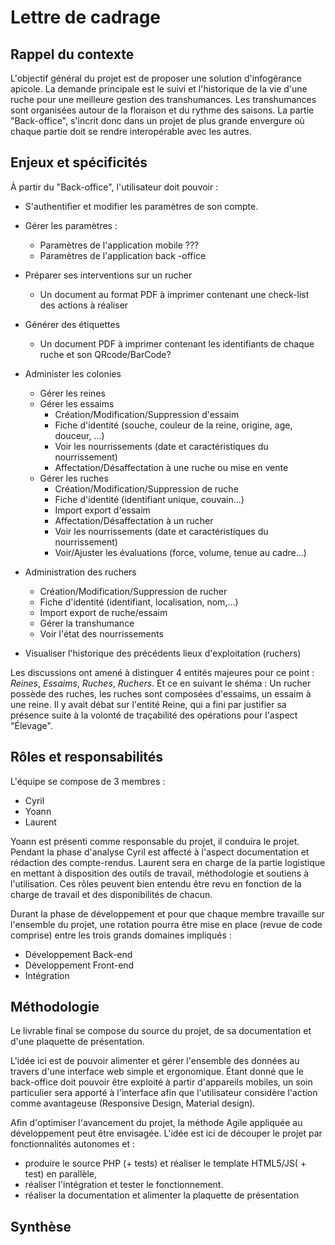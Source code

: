 # Lettre de cadrage

## Rappel du contexte
L'objectif général du projet est de proposer une solution d'infogérance apicole.
La demande principale est le suivi et l'historique de la vie d'une ruche pour une meilleure gestion des transhumances. 
Les transhumances sont organisées autour de la floraison et du rythme des saisons.
La partie "Back-office", s'incrit donc dans un projet de plus grande envergure où chaque partie doit se rendre interopérable avec les autres.

## Enjeux et spécificités

À partir du "Back-office", l'utilisateur doit pouvoir :

*  S'authentifier et modifier les paramètres de son compte.
*  Gérer les paramètres :
    -  Paramètres de l'application mobile ???
    -  Paramètres de l'application back    -office

*  Préparer ses interventions sur un rucher
    -  Un document au format PDF à imprimer contenant une check-list des actions à réaliser
*  Générer des étiquettes
    -  Un document PDF à imprimer contenant les identifiants de chaque ruche et son QRcode/BarCode? 
*  Administer les colonies
    -  Gérer les reines
    -  Gérer les essaims
        +  Création/Modification/Suppression d'essaim
        +  Fiche d'identité (souche, couleur de la reine, origine, age, douceur, ...)
        +  Voir les nourrissements (date et caractéristiques du nourrissement)
        +  Affectation/Désaffectation à une ruche ou mise en vente
    -  Gérer les ruches
        +  Création/Modification/Suppression de ruche
        +  Fiche d'identité (identifiant unique, couvain...)
        +  Import export d'essaim
        +  Affectation/Désaffectation à un rucher
        +  Voir les nourrissements  (date et caractéristiques du nourrissement)
        +  Voir/Ajuster les évaluations (force, volume, tenue au cadre...)
*  Administration des ruchers
    -  Création/Modification/Suppression de rucher
    -  Fiche d'identité (identifiant, localisation, nom,...)
    -  Import export de ruche/essaim
    -  Gérer la transhumance
    -  Voir l'état des nourrissements
*  Visualiser l'historique des précédents lieux d'exploitation (ruchers)


Les discussions ont amené à distinguer 4 entités majeures pour ce point  : _Reines_, _Essaims_, _Ruches_, _Ruchers_. 
Et ce en suivant le shéma : Un rucher possède des ruches, les ruches sont composées d'essaims, un essaim à une reine.
Il y avait débat sur l'entité Reine, qui a fini par justifier sa présence suite à la volonté de traçabilité des opérations pour l'aspect "Élevage".

## Rôles et responsabilités

L'équipe se compose de 3 membres :

*  Cyril
*  Yoann
*  Laurent

Yoann est présenti comme responsable du projet, il conduira le projet. 
Pendant la phase d'analyse Cyril est affecté à l'aspect documentation et rédaction des compte-rendus. Laurent sera en charge de la partie logistique en mettant à disposition des outils de travail, méthodologie et soutiens à l'utilisation.
Ces rôles peuvent bien entendu être revu en fonction de la charge de travail et des disponibilités de chacun.

Durant la phase de développement et pour que chaque membre travaille sur l'ensemble du projet, une rotation pourra être mise en place (revue de code comprise) entre les trois grands domaines impliqués :

*  Développement Back-end
*  Développement Front-end
*  Intégration

## Méthodologie
Le livrable final se compose du source du projet, de sa documentation et d'une plaquette de présentation.

L'idée ici est de pouvoir alimenter et gérer l'ensemble des données au travers d'une interface web simple et ergonomique.
Étant donné que le back-office doit pouvoir être exploité à partir d'appareils mobiles, un soin particulier sera apporté à l'interface afin que l'utilisateur considère l'action comme avantageuse (Responsive Design, Material design).

Afin d'optimiser l'avancement du projet, la méthode Agile appliquée au développement peut être envisagée. L'idée est ici de découper le projet par fonctionnalités autonomes et :

*  produire le source PHP (+ tests) et réaliser le template HTML5/JS( + test) en parallèle,
*  réaliser l'intégration et tester le fonctionnement.
*  réaliser la documentation et alimenter la plaquette de présentation



## Synthèse